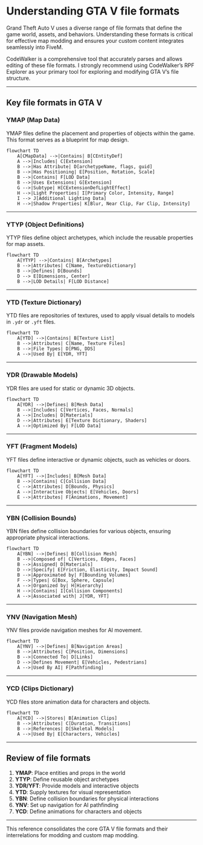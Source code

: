 
# Understanding GTA V file formats

Grand Theft Auto V uses a diverse range of file formats that define the game world, assets, and behaviors. Understanding these formats is critical for effective map modding and ensures your custom content integrates seamlessly into FiveM.

CodeWalker is a comprehensive tool that accurately parses and allows editing of these file formats. I strongly recommend using CodeWalker’s RPF Explorer as your primary tool for exploring and modifying GTA V’s file structure.

---

## Key file formats in GTA V

### **YMAP (Map Data)**

YMAP files define the placement and properties of objects within the game. This format serves as a blueprint for map design.

```mermaid
flowchart TD
    A[CMapData] -->|Contains| B[CEntityDef]
    A -->|Includes| C[Extension]
    B -->|Has Attribute| D[archetypeName, flags, guid]
    B -->|Has Positioning| E[Position, Rotation, Scale]
    B -->|Contains| F[LOD Data]
    B -->|Uses Extensions| G[Extension]
    G -->|Subtype| H[CExtensionDefLightEffect]
    H -->|Light Properties| I[Primary Color, Intensity, Range]
    I --> J[Additional Lighting Data]
    H -->|Shadow Properties| K[Blur, Near Clip, Far Clip, Intensity]
```

---

### **YTYP (Object Definitions)**

YTYP files define object archetypes, which include the reusable properties for map assets.

```mermaid
flowchart TD
    A[YTYP] -->|Contains| B[Archetypes]
    B -->|Attributes| C[Name, TextureDictionary]
    B -->|Defines| D[Bounds]
    D --> E[Dimensions, Center]
    B -->|LOD Details| F[LOD Distance]
```

---

### **YTD (Texture Dictionary)**

YTD files are repositories of textures, used to apply visual details to models in `.ydr` or `.yft` files.

```mermaid
flowchart TD
    A[YTD] -->|Contains| B[Texture List]
    B -->|Attributes| C[Name, Texture Files]
    B -->|File Types| D[PNG, DDS]
    A -->|Used By| E[YDR, YFT]
```

---

### **YDR (Drawable Models)**

YDR files are used for static or dynamic 3D objects.

```mermaid
flowchart TD
    A[YDR] -->|Defines| B[Mesh Data]
    B -->|Includes| C[Vertices, Faces, Normals]
    A -->|Includes| D[Materials]
    D -->|Attributes| E[Texture Dictionary, Shaders]
    A -->|Optimized By| F[LOD Data]
```

---

### **YFT (Fragment Models)**

YFT files define interactive or dynamic objects, such as vehicles or doors.

```mermaid
flowchart TD
    A[YFT] -->|Includes| B[Mesh Data]
    B -->|Contains| C[Collision Data]
    C -->|Attributes| D[Bounds, Physics]
    A -->|Interactive Objects| E[Vehicles, Doors]
    E -->|Attributes| F[Animations, Movement]
```

---

### **YBN (Collision Bounds)**

YBN files define collision boundaries for various objects, ensuring appropriate physical interactions.

```mermaid
flowchart TD
    A[YBN] -->|Defines| B[Collision Mesh]
    B -->|Composed of| C[Vertices, Edges, Faces]
    B -->|Assigned| D[Materials]
    D -->|Specify| E[Friction, Elasticity, Impact Sound]
    B -->|Approximated by| F[Bounding Volumes]
    F -->|Types| G[Box, Sphere, Capsule]
    A -->|Organized by| H[Hierarchy]
    H -->|Contains| I[Collision Components]
    A -->|Associated with| J[YDR, YFT]
```

---

### **YNV (Navigation Mesh)**

YNV files provide navigation meshes for AI movement.

```mermaid
flowchart TD
    A[YNV] -->|Defines| B[Navigation Areas]
    B -->|Attributes| C[Position, Dimensions]
    B -->|Connected To| D[Links]
    D -->|Defines Movement| E[Vehicles, Pedestrians]
    A -->|Used By AI| F[Pathfinding]
```

---

### **YCD (Clips Dictionary)**

YCD files store animation data for characters and objects.

```mermaid
flowchart TD
    A[YCD] -->|Stores| B[Animation Clips]
    B -->|Attributes| C[Duration, Transitions]
    B -->|References| D[Skeletal Models]
    A -->|Used By| E[Characters, Vehicles]
```

---

## Review of file formats

1. **YMAP**: Place entities and props in the world
2. **YTYP**: Define reusable object archetypes
3. **YDR/YFT**: Provide models and interactive objects
4. **YTD**: Supply textures for visual representation
5. **YBN**: Define collision boundaries for physical interactions
6. **YNV**: Set up navigation for AI pathfinding
7. **YCD**: Define animations for characters and objects

---

This reference consolidates the core GTA V file formats and their interrelations for modding and custom map modding.